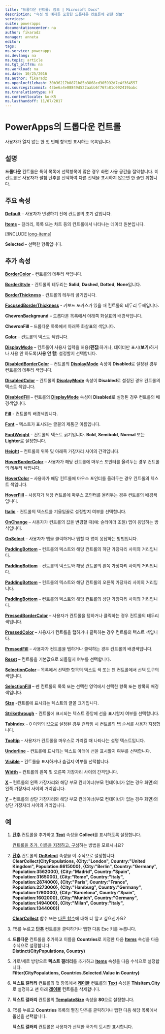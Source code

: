 ```yaml
---
title: "드롭다운 컨트롤: 참조 | Microsoft Docs"
description: "속성 및 예제를 포함한 드롭다운 컨트롤에 관한 정보"
services: 
suite: powerapps
documentationcenter: na
author: fikaradz
manager: anneta
editor: 
tags: 
ms.service: powerapps
ms.devlang: na
ms.topic: article
ms.tgt_pltfrm: na
ms.workload: na
ms.date: 10/25/2016
ms.author: fikaradz
ms.openlocfilehash: 30b36217b0871b85b3868cd305992d7e4f364557
ms.sourcegitcommit: 43be6a4e08849d522aabb6f767a81c092419babc
ms.translationtype: HT
ms.contentlocale: ko-KR
ms.lasthandoff: 11/07/2017
---
```

# <a name="drop-down-control-in-powerapps"></a>PowerApps의 드롭다운 컨트롤
사용자가 열지 않는 한 첫 번째 항목만 표시하는 목록입니다.

## <a name="description"></a>설명
**드롭다운** 컨트롤은 특히 목록에 선택항목이 많은 경우 화면 사용 공간을 절약합니다. 이 컨트롤은 사용자가 펼침 단추를 선택하여 다른 선택을 표시하지 않으면 한 줄만 취합니다.

## <a name="key-properties"></a>주요 속성
**[Default](properties-core.md)** – 사용자가 변경하기 전에 컨트롤의 초기 값입니다.

**[Items](properties-core.md)** – 갤러리, 목록 또는 차트 등의 컨트롤에서 나타나는 데이터 원본입니다.

[!INCLUDE [long-items](../../includes/long-items.md)]

**Selected** – 선택한 항목입니다.

## <a name="additional-properties"></a>추가 속성
**[BorderColor](properties-color-border.md)** - 컨트롤의 테두리 색입니다.

**[BorderStyle](properties-color-border.md)** - 컨트롤의 테두리는 **Solid**, **Dashed**, **Dotted**, **None**입니다.

**[BorderThickness](properties-color-border.md)** - 컨트롤의 테두리 굵기입니다.

**[FocusedBorderThickness](properties-color-border.md)** - 키보드 포커스가 있을 때 컨트롤의 테두리 두께입니다.

**ChevronBackground** – 드롭다운 목록에서 아래쪽 화살표의 배경색입니다.

**ChevronFill** – 드롭다운 목록에서 아래쪽 화살표의 색입니다.

**[Color](properties-color-border.md)** – 컨트롤의 텍스트 색입니다.

**[DisplayMode](properties-core.md)** – 컨트롤이 사용자 입력을 허용(**편집**)하거나, 데이터만 표시(**보기**)하거나 사용 안 하도록(**사용 안 함**) 설정할지 선택합니다.

**[DisabledBorderColor](properties-color-border.md)** – 컨트롤의 **[DisplayMode](properties-core.md)** 속성이 **Disabled**로 설정된 경우 컨트롤의 테두리 색입니다.

**[DisabledColor](properties-color-border.md)** – 컨트롤의 **[DisplayMode](properties-core.md)** 속성이 **Disabled**로 설정된 경우 컨트롤의 텍스트 색입니다.

**[DisabledFill](properties-color-border.md)** – 컨트롤의 **[DisplayMode](properties-core.md)** 속성이 **Disabled**로 설정된 경우 컨트롤의 배경색입니다.

**[Fill](properties-color-border.md)** - 컨트롤의 배경색입니다.

**[Font](properties-text.md)** – 텍스트가 표시되는 글꼴의 제품군 이름입니다.

**[FontWeight](properties-text.md)** - 컨트롤의 텍스트 굵기입니다. **Bold**, **Semibold**, **Normal** 또는 **Lighter**로 설정합니다.

**[Height](properties-size-location.md)** – 컨트롤의 위쪽 및 아래쪽 가장자리 사이의 간격입니다.

**[HoverBorderColor](properties-color-border.md)** – 사용자가 해당 컨트롤에 마우스 포인터를 올려두는 경우 컨트롤의 테두리 색입니다.

**[HoverColor](properties-color-border.md)** – 사용자가 해당 컨트롤에 마우스 포인터를 올려두는 경우 컨트롤의 텍스트 색입니다.

**[HoverFill](properties-color-border.md)** – 사용자가 해당 컨트롤에 마우스 포인터를 올려두는 경우 컨트롤의 배경색입니다.

**[Italic](properties-text.md)** - 컨트롤의 텍스트를 기울임꼴로 설정할지 여부를 선택합니다.

**[OnChange](properties-core.md)** – 사용자가 컨트롤의 값을 변경할 때(예: 슬라이더 조절) 앱이 응답하는 방식입니다.

**[OnSelect](properties-core.md)** – 사용자가 앱을 클릭하거나 탭할 때 앱이 응답하는 방법입니다.

**[PaddingBottom](properties-size-location.md)** – 컨트롤의 텍스트와 해당 컨트롤의 하단 가장자리 사이의 거리입니다.

**[PaddingBottom](properties-size-location.md)** – 컨트롤의 텍스트와 해당 컨트롤의 왼쪽 가장자리 사이의 거리입니다.

**[PaddingBottom](properties-size-location.md)** – 컨트롤의 텍스트와 해당 컨트롤의 오른쪽 가장자리 사이의 거리입니다.

**[PaddingBottom](properties-size-location.md)** – 컨트롤의 텍스트와 해당 컨트롤의 상단 가장자리 사이의 거리입니다.

**[PressedBorderColor](properties-color-border.md)** – 사용자가 컨트롤을 탭하거나 클릭하는 경우 컨트롤의 테두리 색입니다.

**[PressedColor](properties-color-border.md)** – 사용자가 컨트롤을 탭하거나 클릭하는 경우 컨트롤의 텍스트 색입니다.

**[PressedFill](properties-color-border.md)** – 사용자가 컨트롤을 탭하거나 클릭하는 경우 컨트롤의 배경색입니다.

**[Reset](properties-core.md)** – 컨트롤을 기본값으로 되돌릴지 여부를 선택합니다.

**[SelectionColor](properties-color-border.md)** – 목록에서 선택한 항목의 텍스트 색 또는 펜 컨트롤에서 선택 도구의 색입니다.

**[SelectionFill](properties-color-border.md)** – 펜 컨트롤의 목록 또는 선택한 영역에서 선택한 항목 또는 항목의 배경색입니다.

**[Size](properties-text.md)** -컨트롤에 표시되는 텍스트의 글꼴 크기입니다.

**[Strikethrough](properties-text.md)** - 컨트롤에 표시되는 텍스트 중앙에 선을 표시할지 여부를 선택합니다.

**[TabIndex](properties-accessibility.md)** – 0 이외의 값으로 설정된 경우 런타임 시 컨트롤의 탭 순서를 사용자 지정합니다.

**[Tooltip](properties-core.md)** – 사용자가 컨트롤을 마우스로 가리킬 때 나타나는 설명 텍스트입니다.

**[Underline](properties-text.md)** – 컨트롤에 표시되는 텍스트 아래에 선을 표시할지 여부를 선택합니다.

**[Visible](properties-core.md)** – 컨트롤을 표시하거나 숨길지 여부를 선택합니다.

**[Width](properties-size-location.md)** – 컨트롤의 왼쪽 및 오른쪽 가장자리 사이의 간격입니다.

**[X](properties-size-location.md)** – 컨트롤의 왼쪽 가장자리와 해당 부모 컨테이너(부모 컨테이너가 없는 경우 화면)의 왼쪽 가장자리 사이의 거리입니다.

**[Y](properties-size-location.md)** – 컨트롤의 상단 가장자리와 해당 부모 컨테이너(부모 컨테이너가 없는 경우 화면)의 상단 가장자리 사이의 거리입니다.

## <a name="example"></a>예
1. **[단추](control-button.md)** 컨트롤을 추가하고 **[Text](properties-core.md)** 속성을 **Collect**를 표시하도록 설정합니다.
   
    [컨트롤을 추가, 이름을 지정하고, 구성](../add-configure-controls.md)하는 방법을 모르시나요?
2. **[단추](control-button.md)** 컨트롤의 **[OnSelect](properties-core.md)** 속성을 이 수식으로 설정합니다.
   <br>**ClearCollect(CityPopulations, {City:"London", Country:"United Kingdom", Population:8615000}, {City:"Berlin", Country:"Germany", Population:3562000}, {City:"Madrid", Country:"Spain", Population:3165000}, {City:"Rome", Country:"Italy", Population:2874000}, {City:"Paris", Country:"France", Population:2273000}, {City:"Hamburg", Country:"Germany", Population:1760000}, {City:"Barcelona", Country:"Spain", Population:1602000}, {City:"Munich", Country:"Germany", Population:1494000}, {City:"Milan", Country:"Italy", Population:1344000})**
   
    **[ClearCollect](../functions/function-clear-collect-clearcollect.md)** 함수 또는 [다른 함수](../formula-reference.md)에 대해 더 알고 싶으신가요?
3. F5를 누르고 **[단추](control-button.md)** 컨트롤을 클릭하거나 탭한 다음 Esc 키를 누릅니다.
4. **드롭다운** 컨트롤을 추가하고 이름을 **Countries**로 지정한 다음 **[Items](properties-core.md)** 속성을 다음 수식으로 설정합니다.
   <br>**Distinct(CityPopulations, Country)**
5. 가로/세로 방향으로 **텍스트 갤러리**를 추가하고 **[Items](properties-core.md)** 속성을 다음 수식으로 설정합니다.
   <br>**Filter(CityPopulations, Countries.Selected.Value in Country)**
6. **텍스트 갤러리** 컨트롤의 첫 항목에서 **[레이블](control-text-box.md)** 컨트롤의 **[Text](properties-core.md)** 속성을 **ThisItem.City**로 설정하고 맨 아래 **[레이블](control-text-box.md)** 컨트롤을 삭제합니다. 
7. **텍스트 갤러리** 컨트롤의 **[TemplateSize](control-gallery.md)** 속성을 **80**으로 설정합니다.
8. F5를 누르고 **Countries** 목록의 펼침 단추를 클릭하거나 탭한 다음 해당 목록에서 옵션을 선택합니다.
   
    **텍스트 갤러리** 컨트롤은 사용자가 선택한 국가의 도시만 표시합니다.

